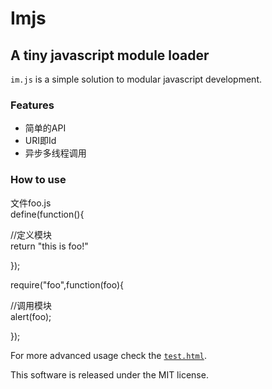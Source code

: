 # Imjs
## A tiny javascript module loader

`im.js` is a simple solution to modular javascript development.

### Features
 * 简单的API
 * URI即Id
 * 异步多线程调用

### How to use
文件foo.js  
define(function(){

  //定义模块  
  return "this is foo!"
  
});

require("foo",function(foo){

  //调用模块   
  alert(foo);
  
});


For more advanced usage check the [`test.html`](https://github.com/fengdi/).

This software is released under the MIT license.
